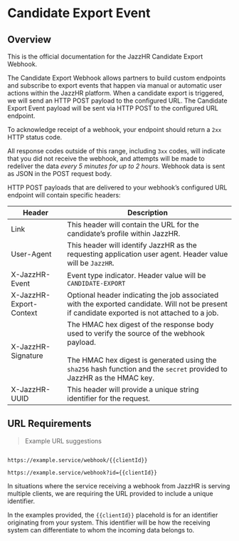 # Candidate Export Event

## Overview

This is the official documentation for the JazzHR Candidate Export Webhook.

The Candidate Export Webhook allows partners to build custom endpoints and subscribe
to export events that happen via manual or automatic user actions within the JazzHR platform.
When a candidate export is triggered, we will send an HTTP POST payload to the configured URL.
The Candidate Export Event payload will be sent via HTTP POST to the configured URL endpoint.

To acknowledge receipt of a webhook, your endpoint should return a `2xx` HTTP status code.

All response codes outside of this range, including `3xx` codes, will indicate that
you did not receive the webhook, and attempts will be made to redeliver the data
*every 5 minutes for up to 2 hours*. Webhook data is sent as JSON in the POST request body.

HTTP POST payloads that are delivered to your webhook’s configured URL endpoint will contain specific headers:

Header | Description
------ | -----------
Link | This header will contain the URL for the candidate’s profile within JazzHR.
User-Agent | This header will identify JazzHR as the requesting application user agent. Header value will be `JazzHR`.
X-JazzHR-Event | Event type indicator. Header value will be `CANDIDATE-EXPORT`
X-JazzHR-Export-Context | Optional header indicating the job associated with the exported candidate. Will not be present if candidate exported is not attached to a job.
X-JazzHR-Signature | The HMAC hex digest of the response body used to verify the source of the webhook payload.<br/><br/>The HMAC hex digest is generated using the `sha256` hash function and the `secret` provided to JazzHR as the HMAC key.
X-JazzHR-UUID | This header will provide a unique string identifier for the request.

## URL Requirements

> Example URL suggestions

```shell

https://example.service/webhook/{{clientId}}

https://example.service/webhook?id={{clientId}}
```

In situations where the service receiving a webhook from JazzHR is serving multiple clients, we are requiring the URL provided to include a unique identifier.

In the examples provided, the `{{clientId}}` placehold is for an identifier originating from your system. This identifier will be how the receiving system can differentiate to whom the incoming data belongs to.
